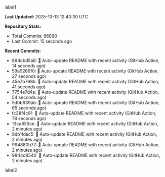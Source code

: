 
label1 
<!-- ACTIVITY_START -->
**Last Updated:** 2025-10-13 12:40:30 UTC

**Repository Stats:**
- Total Commits: 86890
- Last Commit: 15 seconds ago

**Recent Commits:**
- 894cbd5a8: 🤖 Auto-update README with recent activity (GitHub Action, 14 seconds ago)
- 59a9269f0: 🤖 Auto-update README with recent activity (GitHub Action, 27 seconds ago)
- 45e7b798b: 🤖 Auto-update README with recent activity (GitHub Action, 41 seconds ago)
- 7754e7d4e: 🤖 Auto-update README with recent activity (GitHub Action, 54 seconds ago)
- 5dbb639ab: 🤖 Auto-update README with recent activity (GitHub Action, 65 seconds ago)
- fc38f4c91: 🤖 Auto-update README with recent activity (GitHub Action, 78 seconds ago)
- 13ca653ce: 🤖 Auto-update README with recent activity (GitHub Action, 2 minutes ago)
- 9db1fdac5: 🤖 Auto-update README with recent activity (GitHub Action, 2 minutes ago)
- 994880b77: 🤖 Auto-update README with recent activity (GitHub Action, 2 minutes ago)
- 9844c8540: 🤖 Auto-update README with recent activity (GitHub Action, 2 minutes ago)
<!-- ACTIVITY_END -->

label2
